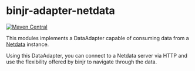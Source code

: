 # binjr-adapter-netdata

[![Maven Central](https://img.shields.io/maven-central/v/eu.binjr/binjr-adapter-netdata.svg?label=Maven%20Central&style=flat-square)](https://search.maven.org/search?q=g:%22eu.binjr%22%20AND%20a:%22binjr-adapter-netdata%22)

This modules implements a DataAdapter capable of consuming data from a [Netdata](https://www.netdata.cloud/) instance.

Using this DataAdapter, you can connect to a Netdata server via HTTP and use the flexibility offered by binjr to 
navigate through the data.


